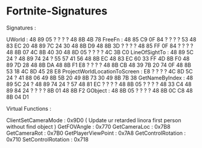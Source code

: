 # Fortnite-Signatures

Signatures :

UWorld : 48 89 05 ? ? ? ? 48 8B 4B 78
FreeFn : 48 85 C9 0F 84 ? ? ? ? 53 48 83 EC 20 48 89 7C 24 30 48 8B D9 48 8B 3D ? ? ? ? 48 85 FF 0F 84 ? ? ? ? 48 8B 07 4C 8B 40 30 48 8D 05 ? ? ? ? 4C 3B C0
LineOfSightTo : 48 89 5C 24 ? 48 89 74 24 ? 55 57 41 56 48 8B EC 48 83 EC 60 33 FF 4D 8B F0 48 89 7D 28 48 8B DA 48 8B F1 E8 ? ? ? ? 48 8B CB 48 39 7B 20 74 0F 48 8B 53 18 4C 8D 45 28 E8
ProjectWorldLocationToScreen : E8 ? ? ? ? 4C 8D 5C 24 ? 41 88 06 49 8B 5B 20 49 8B 73 30 49 8B 7B 38
GetNameByIndex : 48 89 5C 24 ? 48 89 74 24 ? 57 48 81 EC ? ? ? ? 48 8B 05 ? ? ? ? 48 33 C4 48 89 84 24 ? ? ? ? 8B 01 48 8B F2
GObject : 48 8B 05 ? ? ? ? 48 8B 0C C8 48 8B 04 D1

Virtual Functions : 

ClientSetCameraMode : 0x9D0 ( Update ur retarded linora first person without find object )
GetFOVAngle : 0x770
GetCameraLoc : 0x7B8
GetCameraRot : 0x7B0
GetPlayerViewPoint : 0x7A8
GetControlRotation : 0x710
SetControlRotation : 0x718
